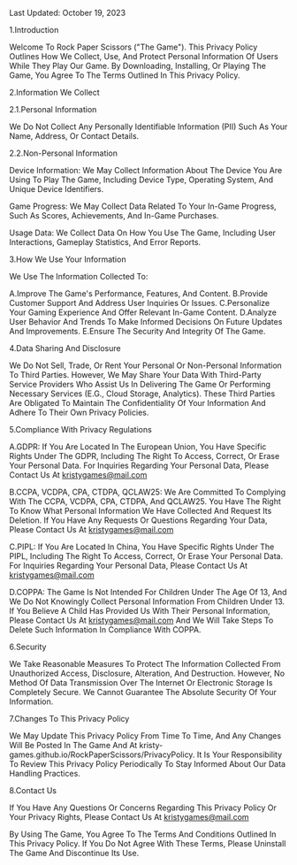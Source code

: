 Last Updated: October 19, 2023

1.Introduction

Welcome To Rock Paper Scissors ("The Game"). This Privacy Policy Outlines How We Collect, Use, And Protect Personal Information Of Users While They Play Our Game. By Downloading, Installing, Or Playing The Game, You Agree To The Terms Outlined In This Privacy Policy.

2.Information We Collect

2.1.Personal Information

We Do Not Collect Any Personally Identifiable Information (PII) Such As Your Name, Address, Or Contact Details.

2.2.Non-Personal Information

Device Information: We May Collect Information About The Device You Are Using To Play The Game, Including Device Type, Operating System, And Unique Device Identifiers.

Game Progress: We May Collect Data Related To Your In-Game Progress, Such As Scores, Achievements, And In-Game Purchases.

Usage Data: We Collect Data On How You Use The Game, Including User Interactions, Gameplay Statistics, And Error Reports.

3.How We Use Your Information

We Use The Information Collected To:

A.Improve The Game's Performance, Features, And Content.
B.Provide Customer Support And Address User Inquiries Or Issues.
C.Personalize Your Gaming Experience And Offer Relevant In-Game Content.
D.Analyze User Behavior And Trends To Make Informed Decisions On Future Updates And Improvements.
E.Ensure The Security And Integrity Of The Game.

4.Data Sharing And Disclosure

We Do Not Sell, Trade, Or Rent Your Personal Or Non-Personal Information To Third Parties. However, We May Share Your Data With Third-Party Service Providers Who Assist Us In Delivering The Game Or Performing Necessary Services (E.G., Cloud Storage, Analytics). These Third Parties Are Obligated To Maintain The Confidentiality Of Your Information And Adhere To Their Own Privacy Policies.

5.Compliance With Privacy Regulations

A.GDPR: If You Are Located In The European Union, You Have Specific Rights Under The GDPR, Including The Right To Access, Correct, Or Erase Your Personal Data. For Inquiries Regarding Your Personal Data, Please Contact Us At kristygames@mail.com

B.CCPA, VCDPA, CPA, CTDPA, QCLAW25: We Are Committed To Complying With The CCPA, VCDPA, CPA, CTDPA, And QCLAW25. You Have The Right To Know What Personal Information We Have Collected And Request Its Deletion. If You Have Any Requests Or Questions Regarding Your Data, Please Contact Us At kristygames@mail.com

C.PIPL: If You Are Located In China, You Have Specific Rights Under The PIPL, Including The Right To Access, Correct, Or Erase Your Personal Data. For Inquiries Regarding Your Personal Data, Please Contact Us At kristygames@mail.com

D.COPPA: The Game Is Not Intended For Children Under The Age Of 13, And We Do Not Knowingly Collect Personal Information From Children Under 13. If You Believe A Child Has Provided Us With Their Personal Information, Please Contact Us At kristygames@mail.com And We Will Take Steps To Delete Such Information In Compliance With COPPA.

6.Security

We Take Reasonable Measures To Protect The Information Collected From Unauthorized Access, Disclosure, Alteration, And Destruction. However, No Method Of Data Transmission Over The Internet Or Electronic Storage Is Completely Secure. We Cannot Guarantee The Absolute Security Of Your Information.

7.Changes To This Privacy Policy

We May Update This Privacy Policy From Time To Time, And Any Changes Will Be Posted In The Game And At kristy-games.github.io/RockPaperScissors/PrivacyPolicy. It Is Your Responsibility To Review This Privacy Policy Periodically To Stay Informed About Our Data Handling Practices.

8.Contact Us

If You Have Any Questions Or Concerns Regarding This Privacy Policy Or Your Privacy Rights, Please Contact Us At kristygames@mail.com

By Using The Game, You Agree To The Terms And Conditions Outlined In This Privacy Policy. If You Do Not Agree With These Terms, Please Uninstall The Game And Discontinue Its Use.